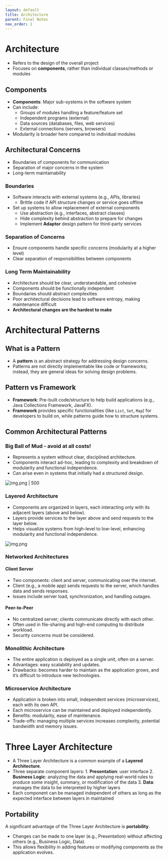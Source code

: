 ```yaml
---
layout: default
title: Architecture
parent: Final Notes
nav_order: 1
---
```

# Architecture
- Refers to the design of the overall project
- Focuses on **components**, rather than individual classes/methods or modules
## Components
- **Components**: Major sub-systems in the software system
- Can include:
    - Groups of modules handling a feature/feature set
    - Independent programs (external)
    - Data sources (databases, files, web services)
    - External connections (servers, browsers)
- Modularity is broader here compared to individual modules
## Architectural Concerns
- Boundaries of components for communication
- Separation of major concerns in the system
- Long-term maintainability
### Boundaries
- Software interacts with external systems (e.g., APIs, libraries)
	- Brittle code if API structure changes or service goes offline
- Set up systems to allow replacement of external components
	- Use abstraction (e.g., interfaces, abstract classes)
	- Hide complexity behind abstraction to prepare for changes
	- Implement **Adaptor** design pattern for third-party services
### Separation of Concerns
- Ensure components handle specific concerns (modularity at a higher level)
- Clear separation of responsibilities between components
### Long Term Maintainability
- Architecture should be clear, understandable, and cohesive
- Components should be functionally independent
- Boundaries should abstract complexities
- Poor architectural decisions lead to software entropy, making maintenance difficult
- **Architectural changes are the hardest to make**
# Architectural Patterns
## What is a Pattern
- A **pattern** is an abstract strategy for addressing design concerns.
- Patterns are not directly implementable like code or frameworks; instead, they are general ideas for solving design problems.
## Pattern vs Framework
- **Framework**: Pre-built code/structure to help build applications (e.g., Java Collections Framework, JavaFX).
- **Framework** provides specific functionalities (like `List`, `Set`, `Map`) for developers to build on, while patterns guide how to structure systems.
## Common Architectural Patterns
### Big Ball of Mud - avoid at all costs!
- Represents a system without clear, disciplined architecture.
- Components interact ad-hoc, leading to complexity and breakdown of modularity and functional independence.
- Can arise even in systems that initially had a structured design.

![img.png | 500](https://sde-coursepack.github.io/modules/patterns/images/arch_patterns/big_ball_of_mud.png)

### Layered Architecture
- Components are organized in layers, each interacting only with its adjacent layers (above and below).
- Layers provide services to the layer above and send requests to the layer below.
- Helps visualize systems from high-level to low-level, enhancing modularity and functional independence.

![img.png](https://sde-coursepack.github.io/modules/patterns/images/arch_patterns/reference_architecture.png)
### Networked Architectures
#### Client Server
- Two components: client and server, communicating over the internet.
- Client (e.g., a mobile app) sends requests to the server, which handles data and sends responses.
- Issues include server load, synchronization, and handling outages.
#### Peer-to-Peer
- No centralized server; clients communicate directly with each other.
- Often used in file-sharing and high-end computing to distribute workload.
- Security concerns must be considered.
### Monolithic Architecture
- The entire application is deployed as a single unit, often on a server.
- Advantages: easy scalability and updates.
- Drawbacks: becomes harder to maintain as the application grows, and it’s difficult to introduce new technologies.
### Microservice Architecture
- Application is broken into small, independent services (microservices), each with its own API.
- Each microservice can be maintained and deployed independently.
- Benefits: modularity, ease of maintenance.
- Trade-offs: managing multiple services increases complexity, potential bandwidth and memory issues.
# Three Layer Architecture
- A Three Layer Architecture is a common example of a **Layered Architecture**.
- Three separate component layers:
	  1. **Presentation**: user interface
	  2. **Business Logic**: analyzing the data and applying real-world rules to produce some insight, summary, or modification of the data
	  3. **Data**: manages the data to be interpreted by higher layers
- Each component can be managed independent of others as long as the expected interface between layers in maintained
## Portability
A significant advantage of the Three Layer Architecture is **portability**.
- Changes can be made to one layer (e.g., Presentation) without affecting others (e.g., Business Logic, Data).
- This allows flexibility in adding features or modifying components as the application evolves.